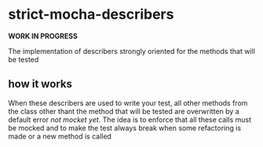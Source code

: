 # strict-mocha-describers

**WORK IN PROGRESS**

The implementation of describers strongly oriented for the methods that will be tested

## how it works

When these describers are used to write your test, all other methods from the class other thant the method that will be tested are overwritten by a default error _not mocket yet_. The idea is to enforce that all these calls must be mocked and to make the test always break when some refactoring is made or a new method is called
